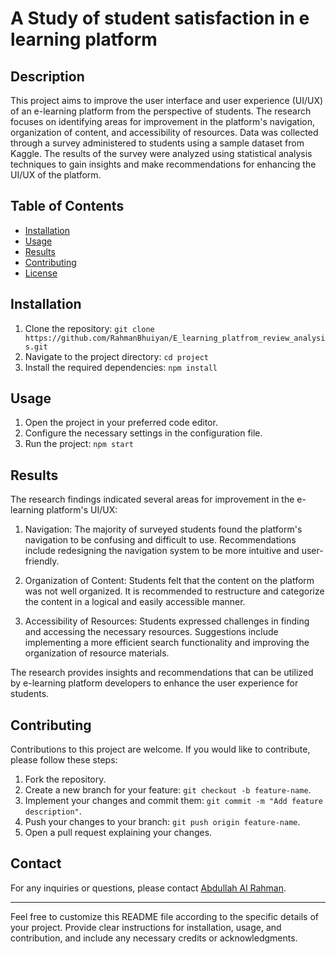 # A Study of student satisfaction in e learning platform

## Description

This project aims to improve the user interface and user experience (UI/UX) of an e-learning platform from the perspective of students. The research focuses on identifying areas for improvement in the platform's navigation, organization of content, and accessibility of resources. Data was collected through a survey administered to students using a sample dataset from Kaggle. The results of the survey were analyzed using statistical analysis techniques to gain insights and make recommendations for enhancing the UI/UX of the platform.

## Table of Contents

- [Installation](#installation)
- [Usage](#usage)
- [Results](#results)
- [Contributing](#contributing)
- [License](#license)

## Installation

1. Clone the repository: `git clone https://github.com/RahmanBhuiyan/E_learning_platfrom_review_analysis.git`
2. Navigate to the project directory: `cd project`
3. Install the required dependencies: `npm install`

## Usage

1. Open the project in your preferred code editor.
2. Configure the necessary settings in the configuration file.
3. Run the project: `npm start`

## Results

The research findings indicated several areas for improvement in the e-learning platform's UI/UX:

1. Navigation: The majority of surveyed students found the platform's navigation to be confusing and difficult to use. Recommendations include redesigning the navigation system to be more intuitive and user-friendly.

2. Organization of Content: Students felt that the content on the platform was not well organized. It is recommended to restructure and categorize the content in a logical and easily accessible manner.

3. Accessibility of Resources: Students expressed challenges in finding and accessing the necessary resources. Suggestions include implementing a more efficient search functionality and improving the organization of resource materials.

The research provides insights and recommendations that can be utilized by e-learning platform developers to enhance the user experience for students.

## Contributing

Contributions to this project are welcome. If you would like to contribute, please follow these steps:

1. Fork the repository.
2. Create a new branch for your feature: `git checkout -b feature-name`.
3. Implement your changes and commit them: `git commit -m "Add feature description"`.
4. Push your changes to your branch: `git push origin feature-name`.
5. Open a pull request explaining your changes.


## Contact

For any inquiries or questions, please contact [Abdullah Al Rahman](mailto:bhuiyanrahman2002@gmail.com).

---
Feel free to customize this README file according to the specific details of your project. Provide clear instructions for installation, usage, and contribution, and include any necessary credits or acknowledgments.
